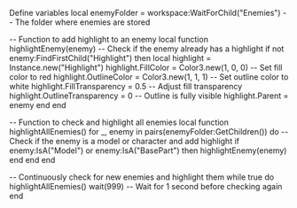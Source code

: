 Define variables
local enemyFolder = workspace:WaitForChild("Enemies") -- The folder where enemies are stored

-- Function to add highlight to an enemy
local function highlightEnemy(enemy)
    -- Check if the enemy already has a highlight
    if not enemy:FindFirstChild("Highlight") then
        local highlight = Instance.new("Highlight")
        highlight.FillColor = Color3.new(1, 0, 0) -- Set fill color to red
        highlight.OutlineColor = Color3.new(1, 1, 1) -- Set outline color to white
        highlight.FillTransparency = 0.5 -- Adjust fill transparency
        highlight.OutlineTransparency = 0 -- Outline is fully visible
        highlight.Parent = enemy
    end
end

-- Function to check and highlight all enemies
local function highlightAllEnemies()
    for _, enemy in pairs(enemyFolder:GetChildren()) do
        -- Check if the enemy is a model or character and add highlight
        if enemy:IsA("Model") or enemy:IsA("BasePart") then
            highlightEnemy(enemy)
        end
    end
end

-- Continuously check for new enemies and highlight them
while true do
    highlightAllEnemies()
    wait(999) -- Wait for 1 second before checking again
end
